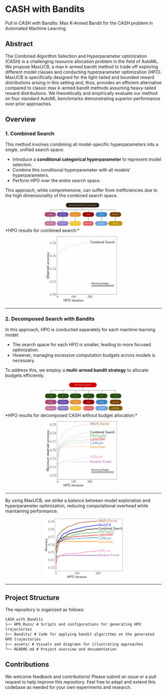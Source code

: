 # CASH with Bandits
Pull in CASH with Bandits: Max K-Armed Bandit for the CASH
problem in Automated Machine Learning

## Abstract
The Combined Algorithm Selection and Hyperparameter optimization (CASH) is a challenging resource allocation problem in the field of AutoML. We propose MaxUCB, a max $k$-armed bandit method to trade off exploring different model classes and conducting hyperparameter optimization (HPO). MaxUCB is specifically designed for the light-tailed and bounded reward distributions arising in this setting and, thus, provides an efficient alternative compared to classic max $k$-armed bandit methods assuming heavy-tailed reward distributions. We theoretically and empirically evaluate our method on four standard AutoML benchmarks demonstrating superior performance over prior approaches.

## Overview

### 1. **Combined Search**  
This method involves combining all model-specific hyperparameters into a single, unified search space:  
- Introduce a **conditional categorical hyperparameter** to represent model selection.  
- Combine this conditional hyperparameter with all models' hyperparameters.  
- Perform HPO over the entire search space.  

This approach, while comprehensive, can suffer from inefficiencies due to the high dimensionality of the combined search space.  
<div style="text-align:center;">
  <img src="assets/combined_search.png" width="50%" />
</div>  
*HPO results for combined search:*  
<div style="text-align:center;">
  <img src="assets/HPO_combined_search_c.gif" width="50%" />
</div>

---

### 2. **Decomposed Search with Bandits**  
In this approach, HPO is conducted separately for each machine learning model:  
- The search space for each HPO is smaller, leading to more focused optimization.  
- However, managing excessive computation budgets across models is necessary.  


To address this, we employ a **multi-armed bandit strategy** to allocate budgets efficiently.  

<div style="text-align:center;">
  <img src="assets/decomposed_cash.png" width="50%" />
</div>  
*HPO results for decomposed CASH without budget allocation:*  
<div style="text-align:center;">
  <img src="assets/HPO_c.gif" width="50%" />
</div>

---

By using MaxUCB, we strike a balance between model exploration and hyperparameter optimization, reducing computational overhead while maintaining performance.  
<div style="text-align:center;">
  <img src="assets/MaxUCB.png" width="50%" />
</div>

---


## **Project Structure**  
The repository is organized as follows:

```
CASH_with_Bandits
├── HPO_Runs/ # Scripts and configurations for generating HPO trajectories 
├── Bandits/ # Code for applying bandit algorithms on the generated HPO trajectories 
├── assets/ # Visuals and diagrams for illustrating approaches 
└── README.md # Project overview and documentation
```

## **Contributions**  
We welcome feedback and contributions! Please submit an issue or a pull request to help improve this repository.  Feel free to adapt and extend this codebase as needed for your own experiments and research.
